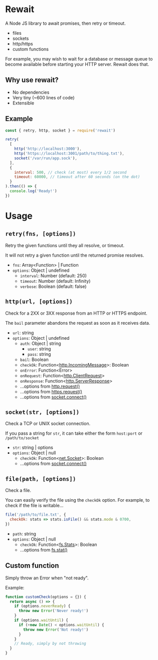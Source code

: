 Rewait
======

A Node JS library to await promises, then retry or timeout.

- files
- sockets
- http/https
- custom functions


For example, you may wish to wait for a database or message queue to become
available before starting your HTTP server. Rewait does that.


Why use rewait?
---------------

- No dependencies
- Very tiny (~600 lines of code)
- Extensible


Example
-------

```javascript
const { retry, http, socket } = require('rewait')

retry(
  [
    http('http://localhost:3000'),
    http('https://localhost:3001/path/to/thing.txt'),
    socket('/var/run/app.sock'),
  ],
  {
    interval: 500, // check (at most) every 1/2 second
    timeout: 60000, // timeout after 60 seconds (on the dot)
  }
).then(() => {
  console.log('Ready!')
})
```


Usage
=====

## `retry(fns, [options])`

Retry the given functions until they all resolve, or timeout.

It will not retry a given function until the returned promise resolves.

- `fns`: Array&lt;Function&gt; | Function
- `options`: Object | undefined
  - `interval`: Number (default: 250)
  - `timeout`: Number (default: Infinity)
  - `verbose`: Boolean (default: false)


## `http(url, [options])`

Check for a 2XX or 3XX response from an HTTP or HTTPS endpoint.

The `bail` parameter abandons the request as soon as it receives data.

- `url`: string
- `options`: Object | undefined
  - `auth`: Object | string
    - `user`: string
    - `pass`: string
  - `bail`: Boolean
  - `checkOk`:
    Function&lt;[http.IncomingMessage](https://nodejs.org/api/http.html#http_class_http_incomingmssage)&gt;:
    Boolean
  - `onError`: Function&lt;Error&gt;
  - `onRequest`:
    Function&lt;[http.ClientRequest](https://nodejs.org/api/http.html#http_class_http_clientrequest)&gt;
  - `onResponse`:
    Function&lt;[http.ServerResponse](https://nodejs.org/api/http.html#http_class_http_serverresponse)&gt;
  - ...options from
    [http.request()](https://nodejs.org/api/http.html#http_http_request_options_callback)
  - ...options from
    [https.request()](https://nodejs.org/api/https.html#https_https_request_options_callback)
  - ...options from
    [socket.connect()](https://nodejs.org/api/net.html#net_socket_connect_options_connectlistener)


## `socket(str, [options])`

Check a TCP or UNIX socket connection.

If you pass a string for `str`, it can take either the form `host:port` or
`/path/to/socket`

- `str`: string | options
- `options`: Object | null
  - `checkOk`:
    Function&lt;[net.Socket](https://nodejs.org/api/net.html#net_class_net_socket)&gt;:
    Boolean
  - ...options from
    [socket.connect()](https://nodejs.org/api/net.html#net_socket_connect_options_connectlistener)


## `file(path, [options])`

Check a file.

You can easily verify the file using the `checkOk` option. For example, to check
if the file is writable...

```javascript
file('/path/to/file.txt', {
  checkOk: stats => stats.isFile() && stats.mode & 0700,
})
```

- `path`: string
- `options`: Object | null
  - `checkOk`:
    Function&lt;[fs.Stats](https://nodejs.org/api/fs.html#fs_class_fs_stats)&gt;:
    Boolean
  - ...options from
    [fs.stat()](https://nodejs.org/api/fs.html#fs_fs_stat_path_options_callback)


Custom function
----------------

Simply throw an Error when "not ready".

Example:

```javascript
function customCheck(options = {}) {
  return async () => {
    if (options.neverReady) {
      throw new Error('Never ready!')
    }
    if (options.waitUntil) {
      if (+new Date() < options.waitUntil) {
        throw new Error('Not ready!')
      }
    }
    // Ready, simply by not throwing
  }
}
```

